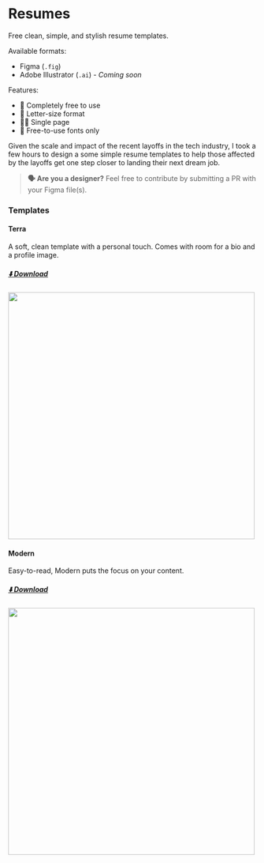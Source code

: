 # Resumes

Free clean, simple, and stylish resume templates.

Available formats:

- Figma (`.fig`)
- Adobe Illustrator (`.ai`) - _Coming soon_

Features:

- 🤑 Completely free to use
- 📄 Letter-size format
- ☝🏼 Single page
- 🔡 Free-to-use fonts only

Given the scale and impact of the recent layoffs in the tech industry, I took a few hours to design a some simple resume templates to help those affected by the layoffs get one step closer to landing their next dream job.

> **🗣️ Are you a designer?** Feel free to contribute by submitting a PR with your Figma file(s).

### Templates

#### Terra

A soft, clean template with a personal touch. Comes with room for a bio and a profile image.

##### [⬇️ Download](https://github.com/noahbuscher/resumes/raw/main/templates/Terra.fig)

<img src="https://user-images.githubusercontent.com/4841586/215698787-c5d63fc1-abae-459a-8b6f-e7801f7f3b4a.png" width="500px" height="auto"/>


#### Modern

Easy-to-read, Modern puts the focus on your content.

##### [⬇️ Download](https://github.com/noahbuscher/resumes/raw/main/templates/Modern.fig)

<img src="https://user-images.githubusercontent.com/4841586/215698813-0bfb368a-46ef-4a76-956b-2ce27f76d6e6.png" width="500px" height="auto"/>


